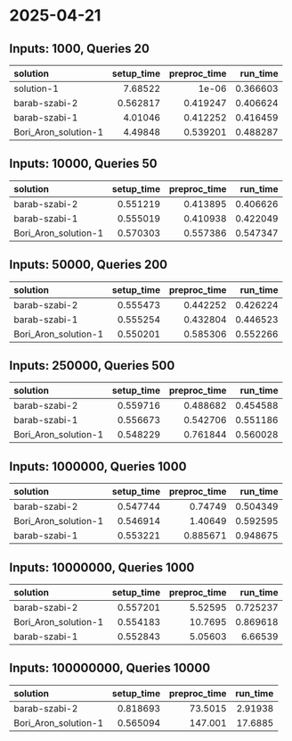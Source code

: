 # 2025-04-21

## Inputs: 1000, Queries 20

| solution             |   setup_time |   preproc_time |   run_time |
|:---------------------|-------------:|---------------:|-----------:|
| solution-1           |     7.68522  |       1e-06    |   0.366603 |
| barab-szabi-2        |     0.562817 |       0.419247 |   0.406624 |
| barab-szabi-1        |     4.01046  |       0.412252 |   0.416459 |
| Bori_Aron_solution-1 |     4.49848  |       0.539201 |   0.488287 |

## Inputs: 10000, Queries 50

| solution             |   setup_time |   preproc_time |   run_time |
|:---------------------|-------------:|---------------:|-----------:|
| barab-szabi-2        |     0.551219 |       0.413895 |   0.406626 |
| barab-szabi-1        |     0.555019 |       0.410938 |   0.422049 |
| Bori_Aron_solution-1 |     0.570303 |       0.557386 |   0.547347 |

## Inputs: 50000, Queries 200

| solution             |   setup_time |   preproc_time |   run_time |
|:---------------------|-------------:|---------------:|-----------:|
| barab-szabi-2        |     0.555473 |       0.442252 |   0.426224 |
| barab-szabi-1        |     0.555254 |       0.432804 |   0.446523 |
| Bori_Aron_solution-1 |     0.550201 |       0.585306 |   0.552266 |

## Inputs: 250000, Queries 500

| solution             |   setup_time |   preproc_time |   run_time |
|:---------------------|-------------:|---------------:|-----------:|
| barab-szabi-2        |     0.559716 |       0.488682 |   0.454588 |
| barab-szabi-1        |     0.556673 |       0.542706 |   0.551186 |
| Bori_Aron_solution-1 |     0.548229 |       0.761844 |   0.560028 |

## Inputs: 1000000, Queries 1000

| solution             |   setup_time |   preproc_time |   run_time |
|:---------------------|-------------:|---------------:|-----------:|
| barab-szabi-2        |     0.547744 |       0.74749  |   0.504349 |
| Bori_Aron_solution-1 |     0.546914 |       1.40649  |   0.592595 |
| barab-szabi-1        |     0.553221 |       0.885671 |   0.948675 |

## Inputs: 10000000, Queries 1000

| solution             |   setup_time |   preproc_time |   run_time |
|:---------------------|-------------:|---------------:|-----------:|
| barab-szabi-2        |     0.557201 |        5.52595 |   0.725237 |
| Bori_Aron_solution-1 |     0.554183 |       10.7695  |   0.869618 |
| barab-szabi-1        |     0.552843 |        5.05603 |   6.66539  |

## Inputs: 100000000, Queries 10000

| solution             |   setup_time |   preproc_time |   run_time |
|:---------------------|-------------:|---------------:|-----------:|
| barab-szabi-2        |     0.818693 |        73.5015 |    2.91938 |
| Bori_Aron_solution-1 |     0.565094 |       147.001  |   17.6885  |